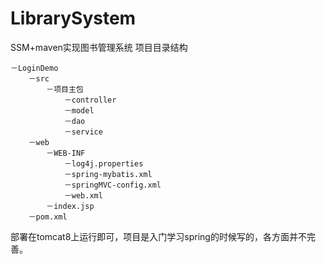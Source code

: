 # LibrarySystem
SSM+maven实现图书管理系统 
项目目录结构

    －LoginDemo
        －src
            －项目主包
                －controller
                －model
                －dao
                －service
        －web
            －WEB-INF
                －log4j.properties
                －spring-mybatis.xml
                －springMVC-config.xml
                －web.xml
            －index.jsp
        －pom.xml

部署在tomcat8上运行即可，项目是入门学习spring的时候写的，各方面并不完善。
